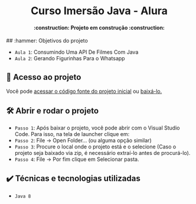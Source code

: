 <h1 align="center"> Curso Imersão Java - Alura </h1>
<h4 align="center"> 
    :construction:  Projeto em construção  :construction:
</h4>
## :hammer: Objetivos do projeto

- `Aula 1`: Consumindo Uma API De Filmes Com Java
- `Aula 2`: Gerando Figurinhas Para o Whatsapp

## 📁 Acesso ao projeto

 Você pode <a href="https://github.com/Leocbm/Imersao-Java-Alura">acessar o código fonte do projeto inicial</a> ou 
<a href="https://github.com/Leocbm/Imersao-Java-Alura/archive/refs/heads/master.zip">baixá-lo.</a>

## 🛠️ Abrir e rodar o projeto

- `Passo 1`: Após baixar o projeto, você pode abrir com o Visual Studio Code. Para isso, na tela de launcher clique em:
- `Passo 2`: File -> Open Folder... (ou alguma opção similar)
- `Passo 3`: Procure o local onde o projeto está e o selecione (Caso o projeto seja baixado via zip, é necessário extraí-lo antes de procurá-lo).
- `Passo 4`: File -> Por fim clique em Selecionar pasta.

## ✔️ Técnicas e tecnologias utilizadas

- ``Java 8``
